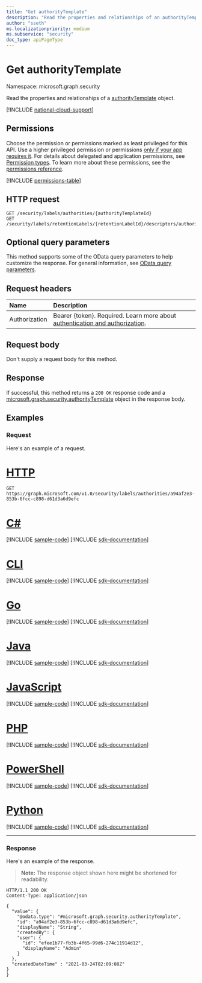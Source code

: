 ```yaml
---
title: "Get authorityTemplate"
description: "Read the properties and relationships of an authorityTemplate."
author: "sseth"
ms.localizationpriority: medium
ms.subservice: "security"
doc_type: apiPageType
---
```


# Get authorityTemplate
Namespace: microsoft.graph.security

Read the properties and relationships of a [authorityTemplate](../resources/security-authoritytemplate.md) object.

[!INCLUDE [national-cloud-support](../../includes/global-us.md)]

## Permissions
Choose the permission or permissions marked as least privileged for this API. Use a higher privileged permission or permissions [only if your app requires it](/graph/permissions-overview#best-practices-for-using-microsoft-graph-permissions). For details about delegated and application permissions, see [Permission types](/graph/permissions-overview#permission-types). To learn more about these permissions, see the [permissions reference](/graph/permissions-reference).

<!-- { "blockType": "permissions", "name": "security_authoritytemplate_get" } -->
[!INCLUDE [permissions-table](../includes/permissions/security-authoritytemplate-get-permissions.md)]

## HTTP request

<!-- {
  "blockType": "ignored"
}
-->
``` http
GET /security/labels/authorities/{authorityTemplateId}
GET /security/labels/retentionLabels/{retentionLabelId}/descriptors/authorityTemplate
```

## Optional query parameters
This method supports some of the OData query parameters to help customize the response. For general information, see [OData query parameters](/graph/query-parameters).

## Request headers
|Name|Description|
|:---|:---|
|Authorization|Bearer {token}. Required. Learn more about [authentication and authorization](/graph/auth/auth-concepts).|

## Request body
Don't supply a request body for this method.

## Response

If successful, this method returns a `200 OK` response code and a [microsoft.graph.security.authorityTemplate](../resources/security-authoritytemplate.md) object in the response body.

## Examples

### Request
Here's an example of a request.

# [HTTP](#tab/http)
<!-- {
  "blockType": "request",
  "name": "get_authoritytemplate"
}
-->
``` http
GET https://graph.microsoft.com/v1.0/security/labels/authorities/a94af2e3-853b-6fcc-c898-d61d3a6d9efc
```

# [C#](#tab/csharp)
[!INCLUDE [sample-code](../includes/snippets/csharp/get-authoritytemplate-csharp-snippets.md)]
[!INCLUDE [sdk-documentation](../includes/snippets/snippets-sdk-documentation-link.md)]

# [CLI](#tab/cli)
[!INCLUDE [sample-code](../includes/snippets/cli/get-authoritytemplate-cli-snippets.md)]
[!INCLUDE [sdk-documentation](../includes/snippets/snippets-sdk-documentation-link.md)]

# [Go](#tab/go)
[!INCLUDE [sample-code](../includes/snippets/go/get-authoritytemplate-go-snippets.md)]
[!INCLUDE [sdk-documentation](../includes/snippets/snippets-sdk-documentation-link.md)]

# [Java](#tab/java)
[!INCLUDE [sample-code](../includes/snippets/java/get-authoritytemplate-java-snippets.md)]
[!INCLUDE [sdk-documentation](../includes/snippets/snippets-sdk-documentation-link.md)]

# [JavaScript](#tab/javascript)
[!INCLUDE [sample-code](../includes/snippets/javascript/get-authoritytemplate-javascript-snippets.md)]
[!INCLUDE [sdk-documentation](../includes/snippets/snippets-sdk-documentation-link.md)]

# [PHP](#tab/php)
[!INCLUDE [sample-code](../includes/snippets/php/get-authoritytemplate-php-snippets.md)]
[!INCLUDE [sdk-documentation](../includes/snippets/snippets-sdk-documentation-link.md)]

# [PowerShell](#tab/powershell)
[!INCLUDE [sample-code](../includes/snippets/powershell/get-authoritytemplate-powershell-snippets.md)]
[!INCLUDE [sdk-documentation](../includes/snippets/snippets-sdk-documentation-link.md)]

# [Python](#tab/python)
[!INCLUDE [sample-code](../includes/snippets/python/get-authoritytemplate-python-snippets.md)]
[!INCLUDE [sdk-documentation](../includes/snippets/snippets-sdk-documentation-link.md)]

---

### Response
Here's an example of the response.

>**Note:** The response object shown here might be shortened for readability.
<!-- {
  "blockType": "response",
  "truncated": true,
  "@odata.type": "microsoft.graph.security.authorityTemplate"
}
-->
``` http
HTTP/1.1 200 OK
Content-Type: application/json

{
  "value": {
    "@odata.type": "#microsoft.graph.security.authorityTemplate",
    "id": "a94af2e3-853b-6fcc-c898-d61d3a6d9efc",
    "displayName": "String",
    "createdBy": {
    "user": {
      "id": "efee1b77-fb3b-4f65-99d6-274c11914d12",
      "displayName": "Admin"
    }
  },
  "createdDateTime" : "2021-03-24T02:09:08Z"
}
}
```

